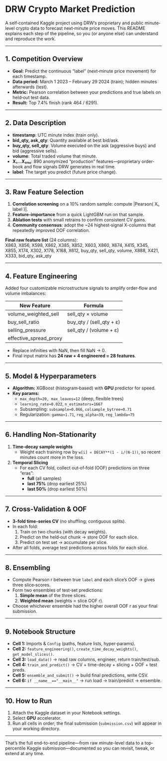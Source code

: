 # DRW Crypto Market Prediction

A self‐contained Kaggle project using DRW’s proprietary and public minute‐level crypto data to forecast next‐minute price moves.  This README explains each step of the pipeline, so you (or anyone else) can understand and reproduce the work.

---

## 1. Competition Overview  
- **Goal:** Predict the continuous “label” (next‐minute price movement) for each timestamp.  
- **Data period:** March 1 2023 – February 29 2024 (train); hidden minutes afterwards (test).  
- **Metric:** Pearson correlation between your predictions and true labels on held‐out test data.  
- **Result:** Top 7.4% finish (rank 464 / 6291).

---

## 2. Data Description  
- **timestamp**: UTC minute index (train only).  
- **bid_qty, ask_qty**: Quantity available at best bid/ask.  
- **buy_qty, sell_qty**: Volume executed on the ask (aggressive buys) and bid (aggressive sells).  
- **volume**: Total traded volume that minute.  
- **X₁…X₈₉₀**: 890 anonymized “production” features—proprietary order‐book and flow signals DRW generates in real time.  
- **label**: The target you predict (future price change).

---

## 3. Raw Feature Selection  
1. **Correlation screening** on a 10% random sample: compute |Pearson( Xᵢ, label )|.  
2. **Feature‐importance** from a quick LightGBM run on that sample.  
3. **Ablation tests** with small retrains to confirm consistent CV gains.  
4. **Community consensus**: adopt the ~24 highest‐signal X-columns that repeatedly improved OOF correlation.  

**Final raw feature list** (24 columns):  
X863, X856, X598, X862, X385, X852,
X603, X860, X674, X415, X345, X855,
X174, X302, X178, X168, X612,
buy_qty, sell_qty, volume,
X888, X421, X333,
bid_qty, ask_qty




---

## 4. Feature Engineering  
Added four customizable microstructure signals to amplify order‐flow and volume imbalances:

| New Feature               | Formula                                                                  |
|---------------------------|--------------------------------------------------------------------------|
| volume_weighted_sell      | sell_qty × volume                                                        |
| buy_sell_ratio            | buy_qty / (sell_qty + ε)                                                 |
| selling_pressure          | sell_qty / (volume + ε)                                                  |
| effective_spread_proxy    | |buy_qty − sell_qty| / (volume + ε)                                      |

- Replace infinities with NaN, then fill NaN → 0.  
- Final input matrix has **24 raw + 4 engineered = 28 features**.

---

## 5. Model & Hyperparameters  
- **Algorithm:** XGBoost (histogram‐based) with **GPU** predictor for speed.  
- **Key params:**  
  - `max_depth=20, max_leaves=12` (deep, flexible trees)  
  - `learning_rate≈0.022`, `n_estimators=1667`  
  - Subsampling: `subsample≈0.066`, `colsample_bytree≈0.71`  
  - Regularization: `gamma≈1.71`, `reg_alpha≈39`, `reg_lambda≈75`  

---

## 6. Handling Non‐Stationarity  
1. **Time‐decay sample weights**  
   - Weight each training row by `w[i] ∝ DECAY**(1 - i/(N-1))`, so recent minutes count more in the loss.  
2. **Temporal Slicing**  
   - For each CV fold, collect out‐of‐fold (OOF) predictions on three “eras”:  
     - **full** (all samples)  
     - **last 75%** (drop earliest 25%)  
     - **last 50%** (drop earliest 50%)  

---

## 7. Cross‐Validation & OOF  
- **3-fold time-series CV** (no shuffling; contiguous splits).  
- In each fold:  
  1. Train on two chunks (with decay weights).  
  2. Predict on the held‐out chunk → store OOF for each slice.  
  3. Predict on test set → accumulate per slice.  
- After all folds, average test predictions across folds for each slice.

---

## 8. Ensembling  
- Compute Pearson r between true `label` and each slice’s OOF → gives three slice‐scores.  
- Form two ensembles of test‐set predictions:  
  1. **Simple mean** of the three slices.  
  2. **Weighted mean** (weights ∝ slice OOF r).  
- Choose whichever ensemble had the higher overall OOF r as your final submission.

---

## 9. Notebook Structure  
- **Cell 1:** Imports & `Config` (paths, feature lists, hyper‐params).  
- **Cell 2:** `feature_engineering()`, `create_time_decay_weights()`, `get_model_slices()`.  
- **Cell 3:** `load_data()` → read raw columns, engineer, return train/test/sub.  
- **Cell 4:** `train_and_predict()` → CV + time-decay + slicing + OOF + test preds.  
- **Cell 5:** `ensemble_and_submit()` → build final predictions, write CSV.  
- **Cell 6:** `if __name__=="__main__"` → run load → train/predict → ensemble.

---

## 10. How to Run  
1. Attach the Kaggle dataset in your Notebook settings.  
2. Select **GPU** accelerator.  
3. Run all cells in order; the final submission (`submission.csv`) will appear in your working directory.  

---

That’s the full end-to-end pipeline—from raw minute-level data to a top‐percentile Kaggle submission—documented so you can revisit, tweak, or extend at any time.

